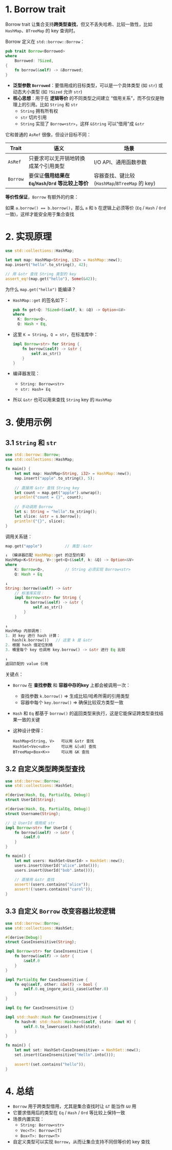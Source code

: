 # 1. Borrow trait

Borrow trait 让集合支持**跨类型查找**，但又不丢失哈希、比较一致性，比如 `HashMap`、`BTreeMap` 的 key 查询时。

Borrow 定义在 `std::borrow::Borrow`：

```rust
pub trait Borrow<Borrowed>
where
	Borrowed: ?Sized,
{
    fn borrow(&self) -> &Borrowed;
}
```

- **泛型参数 `Borrowed`**：要借用成的目标类型，可以是一个具体类型 (如 `str`) 或动态大小类型 (如 `?Sized` 允许 `str`)
- **核心思想**：用于在 **逻辑等价** 的不同类型之间建立 “借用关系”，而不仅仅是物理上的引用。比如 `String` 和 `str`
  - `String` 拥有所有权
  - `str` 切片引用
  - `String` 实现了 `Borrow<str>`，这样 `&String`  可以“借用”成 `&str`

它和普通的 `AsRef` 很像，但设计目标不同：

| Trait    | 语义                                               | 场景                                           |
| -------- | -------------------------------------------------- | ---------------------------------------------- |
| `AsRef`  | 只要求可以无开销地转换成某个引用类型               | I/O API、通用函数参数                          |
| `Borrow` | 要保证**借用结果在`Eq`/`Hash`/`Ord` 等比较上等价** | 容器查找、键比较 (`HashMap`/`BTreeMap` 的 key) |



**等价性保证**，`Borrow` 有额外的约束：

如果 `a.borrow() == b.borrow()`，那么 `a` 和 `b` 在逻辑上必须等价 (`Eq` / `Hash` / `Ord` 一致)，这样才能安全用于集合查找



# 2. 实现原理

```rust
use std::collections::HashMap;

let mut map: HashMap<String, i32> = HashMap::new();
map.insert("hello".to_string(), 42);

// 用 &str 查找 String 类型的 key
assert_eq!(map.get("hello"), Some(&42));
```

为什么 `map.get("hello")` 能编译？

- `HashMap::get` 的签名如下：

  ```rust
  pub fn get<Q: ?Sized>(&self, k: &Q) -> Option<&V>
  where
  	K: Borrow<Q>,
  	Q: Hash + Eq,
  ```

- 这里 `K = String`，`Q = str`，在标准库中：

  ```rust
  impl Borrow<str> for String {
      fn borrow(&self) -> &str {
          self.as_str()
      }
  }
  ```

- 编译器发现：

  - `String: Borrow<str>`
  - `str: Hash+ Eq`

- 所以 `&str` 也可以用来查找 `String` key 的 `HashMap`



# 3. 使用示例

## 3.1 `String` 和 `str`

```rust
use std::borrow::Borrow;
use std::collections::HashMap;

fn main() {
    let mut map: HashMap<String, i32> = HashMap::new();
    map.insert("apple".to_string(), 5);
    
    // 直接用 &str 查找 String key
    let count = map.get("apple").unwrap();
    println!("count = {}", count);
    
    // 手动调用 Borrow
    let s: String = "hello".to_string();
    let slice: &str = s.borrow();
    println!("{}", slice);
}
```



调用关系链：

```rust
map.get("apple")          // 类型：&str

↓ （编译器匹配 HashMap::get 的泛型约束）
HashMap<K=String, V>::get<Q>(&self, k: &Q) -> Option<&V>
where
    K: Borrow<Q>,         // String 必须实现 Borrow<str>
    Q: Hash + Eq

↓
String::borrow(&self) -> &str
    // 标准库实现：
    impl Borrow<str> for String {
        fn borrow(&self) -> &str {
            self.as_str()
        }
    }

↓
HashMap 内部调用：
1. 对 key 进行 hash 计算：
   hash(k.borrow())   // 这里 k 是 &str
2. 根据 hash 值定位到桶
3. 桶里每个 key 也调用 key.borrow() -> &str 进行 Eq 比较

↓
返回匹配的 value 引用
```



关键点：

- `Borrow` 在 **查找参数** 和 **容器中存的key** 上都会被调用一次：

  - 查找参数 `k.borrow()` => 生成比较/哈希所需的引用类型
  - 容器中每个 `key.borrow()` => 确保比较双方类型一致

- `Hash` 和 `Eq` 都基于 `borrow()` 的返回类型来执行，这是它能保证跨类型查找结果一致的关键

- 这种设计使得：

  ```
  HashMap<String, V>   可以用 &str 查找
  HashSet<Vec<u8>>     可以用 &[u8] 查找
  BTreeMap<Box<K>>     可以用 &K 查找
  ```

  

## 3.2 自定义类型跨类型查找

```rust
use std::borrow::Borrow;
use std::collections::HashSet;

#[derive(Hash, Eq, PartialEq, Debug)]
struct UserId(String);

#[derive(Hash, Eq, PartialEq, Debug)]
struct Username(String);

// 让 UserId 借用成 str
impl Borrow<str> for UserId {
    fn borrow(&self) -> &str {
        &self.0
    }
}

fn main() {
    let mut users: HashSet<UserId> = HashSet::new();
    users.insert(UserId("alice".into()));
    users.insert(UserId("bob".into()));
    
    // 直接用 &str 查找
    assert!(users.contains("alice"));
    assert!(!users.contains("carol"));
}
```



## 3.3 自定义 `Borrow` 改变容器比较逻辑

```rust
use std::borrow::Borrow;
use std::collections::HashSet;

#[derive(Debug)]
struct CaseInsensitive(String);

impl Borrow<str> for CaseInsensitive {
    fn borrow(&self) -> &str {
        &self.0
    }
}

impl PartialEq for CaseInsensitive {
    fn eq(&self, other: &Self) -> bool {
        self.0.eq_ingore_ascii_case(&other.0)
    }
}

impl Eq for CaseInsensitive {}

impl std::hash::Hash for CaseInsensitive {
    fn hash<H: std::hash::Hasher>(&self, state: &mut H) {
        self.0.to_lowercase().hash(state);
    }
}

fn main() {
    let mut set: HashSet<CaseInsensitive> = HashSet::new();
    set.insert(CaseInsensitive("Hello".into()));
    
    assert!(set.contains("hello"));
}
```



# 4. 总结

- `Borrow` 用于跨类型借用，尤其是集合查找时让 `&T` 能当作 `&U` 用
- 它要求借用后的类型在 `Eq` / `Hash` / `Ord` 等比较上保持一致
- 场景内置实现：
  - `String: Borrow<str>`
  - `Vec<T>: Borrow<[T]`
  - `Box<T>: Borrow<T>`
- 自定义类型可以实现 `Borrow`，从而让集合支持不同但等价的 key 查找









































